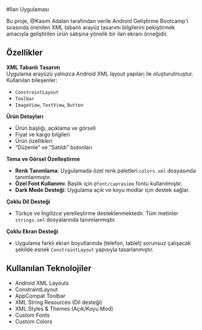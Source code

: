 #İlan Uygulaması

Bu proje, @Kasım Adalan tarafından verile Android Geliştirme Bootcamp'i sırasında örenilen XML tabanlı arayüz tasarımı bilgilerini pekiştirmek amacıyla geliştirilen ürün satışına yönelik bir ilan ekranı örneğidir. 
## Özellikler

**XML Tabanlı Tasarım**  
  Uygulama arayüzü yalnızca Android XML layout yapıları ile oluşturulmuştur.  
  Kullanılan bileşenler:
  - `ConstraintLayout` 
  - `Toolbar` 
  - `ImageView`, `TextView`, `Button` 

  **Ürün Detayları**  
  - Ürün başlığı, açıklama ve görseli  
  - Fiyat ve kargo bilgileri  
  - Ürün özellikleri  
  - “Düzenle” ve “Satıldı” butonları

  **Tema ve Görsel Özelleştirme**
  - **Renk Tanımlama**: Uygulamada özel renk paletleri `colors.xml` dosyasında tanımlanmıştır.  
  - **Özel Font Kullanımı**: Başlık için `@font/caprasimo` fontu kullanılmıştır.  
  - **Dark Mode Desteği**: Uygulama açık ve koyu modlar için destek sağlar.

  **Çoklu Dil Desteği**
  - Türkçe ve İngilizce yerelleştirme desteklenmektedir. Tüm metinler `strings.xml` dosyalarında tanımlanmıştır.

  **Çoklu Ekran Desteği**
  - Uygulama farklı ekran boyutlarında (telefon, tablet) sorunsuz çalışacak şekilde esnek `ConstraintLayout` yapısıyla tasarlanmıştır.

## Kullanılan Teknolojiler

- Android XML Layouts  
- ConstraintLayout  
- AppCompat Toolbar  
- XML String Resources (Dil desteği)
- XML Styles & Themes (Açık/Koyu Mod)  
- Custom Fonts  
- Custom Colors  

